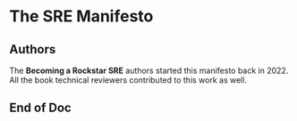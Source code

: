 # The SRE Manifesto

## Authors

The **Becoming a Rockstar SRE** authors started this manifesto back in 2022. All the book technical reviewers contributed to this work as well.

## End of Doc
